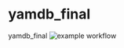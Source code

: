 # yamdb_final
yamdb_final
![example workflow](https://github.com/Enh404/yamdb_final/actions/workflows/yamdb_workflow.yml/badge.svg)
